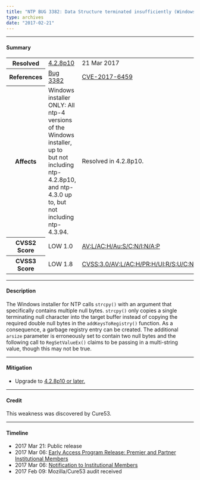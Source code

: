 ```yaml
---
title: "NTP BUG 3382: Data Structure terminated insufficiently (Windows installer ONLY)"
type: archives
date: "2017-02-21"
---
```


* * *

#### Summary

<table>
  <tbody>
	<tr>
		<th><b>Resolved</b></th>
		<td><a href="/support/securitynotice/4_2_8p10-release-announcement">4.2.8p10</a></td>
		<td>21 Mar 2017</td>
	</tr>
	<tr>
		<th><b>References</b></th>
		<td><a href="https://bugs.ntp.org/show_bug.cgi?id=3382">Bug 3382</a></td>
		<td><a href="https://nvd.nist.gov/vuln/detail/CVE-2017-6459">CVE-2017-6459</a></td>
	</tr>
	<tr>
		<th><b>Affects</b></th>
		<td>Windows installer ONLY: All ntp-4 versions of the Windows installer, up to<br> but not including ntp-4.2.8p10, and ntp-4.3.0 up to, but not including ntp-4.3.94.</td>
		<td>Resolved in 4.2.8p10.</td>
	</tr>
	<tr>
		<th><b>CVSS2 Score</b></th>
		<td>LOW 1.0</td>
		<td><a href="https://nvd.nist.gov/cvss.cfm?calculator&version=2&vector=(AV:L/AC:H/Au:S/C:N/I:N/A:P)">AV:L/AC:H/Au:S/C:N/I:N/A:P</a></td>
	</tr>
	<tr>
		<th><b>CVSS3 Score<b></th>
		<td>LOW 1.8</td>
		<td><a href="https://www.first.org/cvss/calculator/3.0#CVSS:3.0/AV:L/AC:H/PR:H/UI:R/S:U/C:N/I:N/A:L">CVSS:3.0/AV:L/AC:H/PR:H/UI:R/S:U/C:N/I:N/A:L</a></td>
	</tr>	
  </tbody>	
</table>

* * *
    
#### Description 

The Windows installer for NTP calls `strcpy()` with an argument that specifically contains multiple null bytes. `strcpy()` only copies a single terminating null character into the target buffer instead of copying the required double null bytes in the `addKeysToRegistry()` function. As a consequence, a garbage registry entry can be created. The additional `arsize` parameter is erroneously set to contain two null bytes and the following call to `RegSetValueEx()` claims to be passing in a multi-string value, though this may not be true.

* * *
    
#### Mitigation

* Upgrade to [4.2.8p10 or later.](/downloads)

* * *

#### Credit

This weakness was discovered by Cure53.

* * *

#### Timeline

* 2017 Mar 21: Public release
* 2017 Mar 06: [Early Access Program Release: Premier and Partner Institutional Members](https://www.nwtime.org/membership/benefits)
* 2017 Mar 06: [Notification to Institutional Members](https://www.nwtime.org/membership/benefits)
* 2017 Feb 09: Mozilla/Cure53 audit received